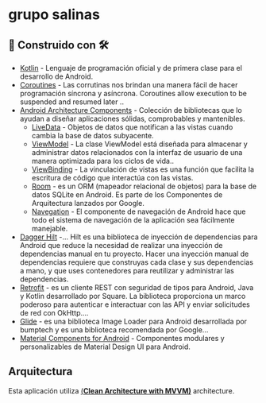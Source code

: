 # grupo salinas

## 🔨 Construido con 🛠️
- [Kotlin](https://kotlinlang.org/) - Lenguaje de programación oficial y de primera clase para el desarrollo de Android.
- [Coroutines](https://developer.android.com/codelabs/kotlin-coroutines#0) - Las corrutinas nos brindan una manera fácil de hacer programación síncrona y asíncrona. Coroutines allow execution to be suspended and resumed later ..
- [Android Architecture Components](https://developer.android.com/topic/libraries/architecture) - Colección de bibliotecas que lo ayudan a diseñar aplicaciones sólidas, comprobables y mantenibles.
    - [LiveData](https://developer.android.com/topic/libraries/architecture/livedata) - Objetos de datos que notifican a las vistas cuando cambia la base de datos subyacente.
    - [ViewModel](https://developer.android.com/topic/libraries/architecture/viewmodel) - La clase ViewModel está diseñada para almacenar y administrar datos relacionados con la interfaz de usuario de una manera optimizada para los ciclos de vida..
    - [ViewBinding](https://developer.android.com/topic/libraries/view-binding) - La vinculación de vistas es una función que facilita la escritura de código que interactúa con las vistas.
    - [Room](https://developer.android.com/training/data-storage/room) - es un ORM (mapeador relacional de objetos) para la base de datos SQLite en Android. Es parte de los Componentes de Arquitectura lanzados por Google.
    - [Navegation](https://developer.android.com/guide/navigation/navigation-principles) - El componente de navegación de Android hace que todo el sistema de navegación de la aplicación sea fácilmente manejable.
- [Dagger Hilt](https://developer.android.com/training/dependency-injection/hilt-android) -... Hilt es una biblioteca de inyección de dependencias para Android que reduce la necesidad de realizar una inyección de dependencias manual en tu proyecto. Hacer una inyección manual de dependencias requiere que construyas cada clase y sus dependencias a mano, y que uses contenedores para reutilizar y administrar las dependencias.
- [Retrofit](https://square.github.io/retrofit/) - es un cliente REST con seguridad de tipos para Android, Java y Kotlin desarrollado por Square. La biblioteca proporciona un marco poderoso para autenticar e interactuar con las API y enviar solicitudes de red con OkHttp....
- [Glide](https://bumptech.github.io/glide/) - es una biblioteca Image Loader para Android desarrollada por bumptech y es una biblioteca recomendada por Google...
- [Material Components for Android](https://github.com/material-components/material-components-android) - Componentes modulares y personalizables de Material Design UI para Android.

## Arquitectura
Esta aplicación utiliza [(**Clean Architecture with MVVM)**](https://www.toptal.com/android/android-apps-mvvm-with-clean-architecture) architecture.
